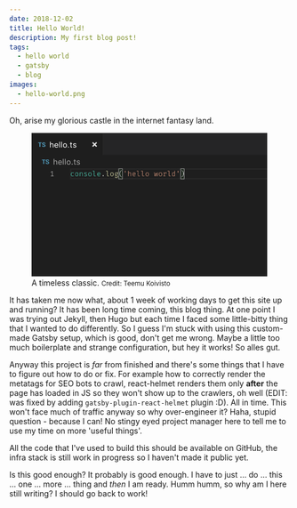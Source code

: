 ```yaml
---
date: 2018-12-02
title: Hello World!
description: My first blog post!
tags:
  - hello world
  - gatsby
  - blog
images:
  - hello-world.png
---
```


Oh, arise my glorious castle in the internet fantasy land.

<figure>
  <img src="./hello-world.png" alt="Hello world in TypeScript." />
  <figcaption>
    A timeless classic.
    <small>
      Credit: 
      <span>
        Teemu Koivisto
      </span>
    </small>
  </figcaption>
</figure>

It has taken me now what, about 1 week of working days to get this site up and running? It has been long time coming, this blog thing. At one point I was trying out Jekyll, then Hugo but each time I faced some little-bitty thing that I wanted to do differently. So I guess I'm stuck with using this custom-made Gatsby setup, which is good, don't get me wrong. Maybe a little too much boilerplate and strange configuration, but hey it works! So alles gut.

Anyway this project is *far* from finished and there's some things that I have to figure out how to do or fix. For example how to correctly render the metatags for SEO bots to crawl, react-helmet renders them only **after** the page has loaded in JS so they won't show up to the crawlers, oh well (EDIT: was fixed by adding `gatsby-plugin-react-helmet` plugin :D). All in time. This won't face much of traffic anyway so why over-engineer it? Haha, stupid question - because I can! No stingy eyed project manager here to tell me to use my time on more 'useful things'.

All the code that I've used to build this should be available on GitHub, the infra stack is still work in progress so I haven't made it public yet.

Is this good enough? It probably is good enough. I have to just ... do ... this ... one ... more ... thing and *then* I am ready. Humm humm, so why am I here still writing? I should go back to work!